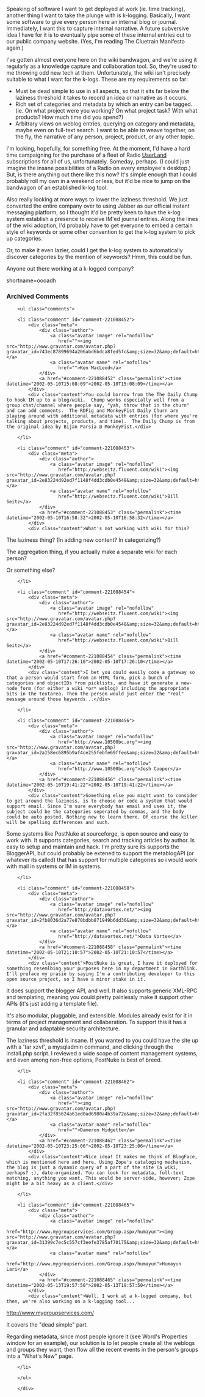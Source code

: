 <p>
Speaking of software I want to get deployed at work (ie. time tracking), another thing I want to take the plunge with is k-logging.  Basically, I want some software to give every person here an internal blog or journal.  Immediately, I want this to capture internal narrative.  A future subversive idea I have for it is to eventually pipe some of these internal entries out to our public company website.  (Yes, I'm reading The Cluetrain Manifesto again.)
</p>
<p>
I've gotten almost everyone here on the wiki bandwagon, and we're using it regularly as a knowledge capture and collaboration tool.  So, they're used to me throwing odd new tech at them.  Unfortunately, the wiki isn't precisely suitable to what I want for the k-logs.  These are my requirements so far:
</p>
<ul>
<li>Must be dead simple to use in all aspects, so that it sits far below the laziness threshold it takes to record an idea or narrative as it occurs.</li>
<li>Rich set of categories and metadata by which an entry can be tagged.  (ie. On what project were you working?  On what project task?  With what products?  How much time did you spend?)</li>
<li>Arbitrary views on weblog entries, querying on category and metadata, maybe even on full-text search.  I want to be able to weave together, on the fly, the narrative of any person, project, product, or any other topic.</li>
</ul>
<p>
I'm looking, hopefully, for something free.  At the moment, I'd have a hard time campaigning for the purchase of a fleet of Radio <a href="http://www.decafbad.com/twiki/bin/view/Main/UserLand">UserLand</a> subscriptions for all of us, unfortunately.  Someday, perhaps.  (I could just imagine the insane possibilities of a Radio on every employee's desktop.)  But, is there anything out there like this now?  It's simple enough that I could probably roll my own in a weekend or less, but it'd be nice to jump on the bandwagon of an established k-log tool.
</p>
<p>
Also really looking at more ways to lower the laziness threshold.  We just converted the entire company over to using Jabber as our official instant messaging platform, so I thought it'd be pretty keen to have the k-log system establish a presence to receive IM'ed journal entries.  Along the lines of the wiki adoption, I'd probably have to get everyone to embed a certain style of keywords or some other convention to get the k-log system to pick up categories.
</p>
<p>
Or, to make it even lazier, could I get the k-log system to automatically discover categories by the mention of keywords?  Hmm, this could be fun.
</p>
<p>
Anyone out there working at a k-logged company?
</p>
<!--more-->
shortname=oooadh

<div id="comments" class="comments archived-comments">
            <h3>Archived Comments</h3>
            
        <ul class="comments">
            
        <li class="comment" id="comment-221088452">
            <div class="meta">
                <div class="author">
                    <a class="avatar image" rel="nofollow" 
                       href=""><img src="http://www.gravatar.com/avatar.php?gravatar_id=743ec87899694a206abd6bdca8fed5fc&amp;size=32&amp;default=http://mediacdn.disqus.com/1320279820/images/noavatar32.png"/></a>
                    <a class="avatar name" rel="nofollow" 
                       href="">Ken MacLeod</a>
                </div>
                <a href="#comment-221088452" class="permalink"><time datetime="2002-05-10T15:08:09">2002-05-10T15:08:09</time></a>
            </div>
            <div class="content">You could borrow from the The Daily Chump to hook IM up to a blog/wiki.  Chump works especially well from a group chat/channel where people say, "yah, throw that in the churn" and can add comments.  The RDFig and MonkeyFist Daily Churn are playing around with additional metadata with entries (for where you're talking about projects, products, and time).  The Daily Chump is from the original idea by Bijan Parsia @ MonkeyFist.</div>
            
        </li>
    
        <li class="comment" id="comment-221088453">
            <div class="meta">
                <div class="author">
                    <a class="avatar image" rel="nofollow" 
                       href="http://webseitz.fluxent.com/wiki"><img src="http://www.gravatar.com/avatar.php?gravatar_id=2e83224d92ed7f1148f4dd3cdb0e4548&amp;size=32&amp;default=http://mediacdn.disqus.com/1320279820/images/noavatar32.png"/></a>
                    <a class="avatar name" rel="nofollow" 
                       href="http://webseitz.fluxent.com/wiki">Bill Seitz</a>
                </div>
                <a href="#comment-221088453" class="permalink"><time datetime="2002-05-10T16:58:32">2002-05-10T16:58:32</time></a>
            </div>
            <div class="content">What's not working with wiki for this? 

The laziness thing? (In adding new content? In categorizing?)

The aggregation thing, if you actually make a separate wiki for each person?

Or something else?</div>
            
        </li>
    
        <li class="comment" id="comment-221088454">
            <div class="meta">
                <div class="author">
                    <a class="avatar image" rel="nofollow" 
                       href="http://webseitz.fluxent.com/wiki"><img src="http://www.gravatar.com/avatar.php?gravatar_id=2e83224d92ed7f1148f4dd3cdb0e4548&amp;size=32&amp;default=http://mediacdn.disqus.com/1320279820/images/noavatar32.png"/></a>
                    <a class="avatar name" rel="nofollow" 
                       href="http://webseitz.fluxent.com/wiki">Bill Seitz</a>
                </div>
                <a href="#comment-221088454" class="permalink"><time datetime="2002-05-10T17:26:10">2002-05-10T17:26:10</time></a>
            </div>
            <div class="content">I bet you could easily code a gateway so that a person would start from an HTML form, pick a bunch of categories and objectIDs from picklists, and have it generate a new-node form (for either a wiki *or* weblog) including the appropriate bits in the textarea. Then the person would just enter the "real" message around those keywords...</div>
            
        </li>
    
        <li class="comment" id="comment-221088456">
            <div class="meta">
                <div class="author">
                    <a class="avatar image" rel="nofollow" 
                       href="http://www.10500bc.org"><img src="http://www.gravatar.com/avatar.php?gravatar_id=2a158ec6895b9af4ce255febfe69ffee&amp;size=32&amp;default=http://mediacdn.disqus.com/1320279820/images/noavatar32.png"/></a>
                    <a class="avatar name" rel="nofollow" 
                       href="http://www.10500bc.org">Josh Cooper</a>
                </div>
                <a href="#comment-221088456" class="permalink"><time datetime="2002-05-10T19:41:22">2002-05-10T19:41:22</time></a>
            </div>
            <div class="content">Something else you might want to consider to get around the laziness, is to choose or code a system that would support email. Since I'm sure everybody has email and uses it, the subject could be the categories seperated by commas, and the body could be auto posted. Nothing new to learn there. Of course the killer will be spelling differences and such.

Some systems like PostNuke at sourceforge, is open source and easy to work with. It supports categories, search and tracking articles by author. Is easy to setup and maintain and hack. I'm pretty sure its supports the BloggerAPI, but could probably be extened to support the metablogAPI (or whatever its called) that has support for multiple categories so i would work with mail in systems or IM in systems.</div>
            
        </li>
    
        <li class="comment" id="comment-221088458">
            <div class="meta">
                <div class="author">
                    <a class="avatar image" rel="nofollow" 
                       href="http://datavortex.net/"><img src="http://www.gravatar.com/avatar.php?gravatar_id=2fb8036d2a77e870bdbb871949b6dd36&amp;size=32&amp;default=http://mediacdn.disqus.com/1320279820/images/noavatar32.png"/></a>
                    <a class="avatar name" rel="nofollow" 
                       href="http://datavortex.net/">Data Vortex</a>
                </div>
                <a href="#comment-221088458" class="permalink"><time datetime="2002-05-10T21:10:57">2002-05-10T21:10:57</time></a>
            </div>
            <div class="content">PostNuke is great, I have it deployed for something resemlbing your purposes here in my department in Earthlink.  I'll preface my prasie by saying I'm a contributing developer to this open source project, so I have a minor stake in it.

It does support the blogger API, and well.  It also supports generic XML-RPC and templating, meaning you could pretty painlessly make it support other APIs (it's just adding a template file).

It's also modular, pluggable, and extensible.  Modules already exist for it in terms of project management and collaberation.  To support this it has a granular and adaptable security architecture.

The laziness threshold is insane.  If you wanted to you could have the site up with a 'tar xzvf', a mysqladmin command, and clicking through the install.php script.  I reviewed a wide scope of content management systems, and even among non-free options, PostNuke is best of breed.</div>
            
        </li>
    
        <li class="comment" id="comment-221088462">
            <div class="meta">
                <div class="author">
                    <a class="avatar image" rel="nofollow" 
                       href=""><img src="http://www.gravatar.com/avatar.php?gravatar_id=2fa32f85624a61ed0ad6980a4b39a72e&amp;size=32&amp;default=http://mediacdn.disqus.com/1320279820/images/noavatar32.png"/></a>
                    <a class="avatar name" rel="nofollow" 
                       href="">Dameron Midgette</a>
                </div>
                <a href="#comment-221088462" class="permalink"><time datetime="2002-05-10T23:25:06">2002-05-10T23:25:06</time></a>
            </div>
            <div class="content">Nice idea! It makes me think of BlogFace, which is mentioned here and here. Using Zope's cataloging mechanism, the blog is just a dynamic query of a part of the site (a wiki, perhaps? ;), date-organized. You can look for metadata, full-text matching, anything you want. This would be server-side, however; Zope might be a bit heavy as a client.</div>
            
        </li>
    
        <li class="comment" id="comment-221088465">
            <div class="meta">
                <div class="author">
                    <a class="avatar image" rel="nofollow" 
                       href="http://www.mygroupservices.com/Group.aspx/humayun"><img src="http://www.gravatar.com/avatar.php?gravatar_id=31399c7ec5c557cf3eefe3785af70175&amp;size=32&amp;default=http://mediacdn.disqus.com/1320279820/images/noavatar32.png"/></a>
                    <a class="avatar name" rel="nofollow" 
                       href="http://www.mygroupservices.com/Group.aspx/humayun">Humayun Lari</a>
                </div>
                <a href="#comment-221088465" class="permalink"><time datetime="2002-05-13T19:57:50">2002-05-13T19:57:50</time></a>
            </div>
            <div class="content">Well, I work at a k-logged company, but then, we're also working on a k-logging tool...

http://www.mygroupservices.com/

It covers the "dead simple" part.

Regarding metadata, since most people ignore it (see Word's Properties window for an example), our solution is to let people create all the weblogs and groups they want, then flow all the recent events in the person's groups into a "What's New" page.</div>
            
        </li>
    
        </ul>
    
        </div>
    